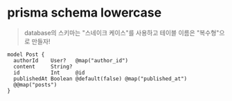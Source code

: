 # prisma schema lowercase

> database의 스키마는 "스네이크 케이스"를 사용하고 테이블 이름은 "복수형"으로 만들자!

```prisma
model Post {
  authorId    User?   @map("author_id")
  content     String?
  id          Int     @id
  publishedAt Boolean @default(false) @map("published_at")
  @@map("posts")
}
```
